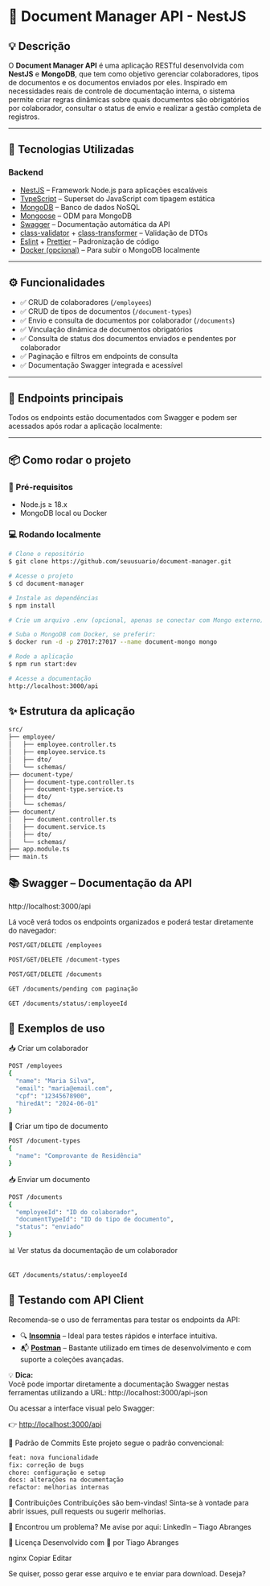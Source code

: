 # 📁 Document Manager API - NestJS

## 💡 Descrição

O **Document Manager API** é uma aplicação RESTful desenvolvida com **NestJS** e **MongoDB**, que tem como objetivo gerenciar colaboradores, tipos de documentos e os documentos enviados por eles. Inspirado em necessidades reais de controle de documentação interna, o sistema permite criar regras dinâmicas sobre quais documentos são obrigatórios por colaborador, consultar o status de envio e realizar a gestão completa de registros.

---

## 🚀 Tecnologias Utilizadas

### Backend

- [NestJS](https://nestjs.com/) – Framework Node.js para aplicações escaláveis
- [TypeScript](https://www.typescriptlang.org/) – Superset do JavaScript com tipagem estática
- [MongoDB](https://www.mongodb.com/) – Banco de dados NoSQL
- [Mongoose](https://mongoosejs.com/) – ODM para MongoDB
- [Swagger](https://swagger.io/) – Documentação automática da API
- [class-validator](https://github.com/typestack/class-validator) + [class-transformer](https://github.com/typestack/class-transformer) – Validação de DTOs
- [Eslint](https://eslint.org/) + [Prettier](https://prettier.io/) – Padronização de código
- [Docker (opcional)](https://www.docker.com/) – Para subir o MongoDB localmente

---

## ⚙️ Funcionalidades

- ✅ CRUD de colaboradores (`/employees`)
- ✅ CRUD de tipos de documentos (`/document-types`)
- ✅ Envio e consulta de documentos por colaborador (`/documents`)
- ✅ Vinculação dinâmica de documentos obrigatórios
- ✅ Consulta de status dos documentos enviados e pendentes por colaborador
- ✅ Paginação e filtros em endpoints de consulta
- ✅ Documentação Swagger integrada e acessível

---

## 🔐 Endpoints principais

Todos os endpoints estão documentados com Swagger e podem ser acessados após rodar a aplicação localmente:



---

## 📦 Como rodar o projeto

### 🔧 Pré-requisitos

- Node.js ≥ 18.x
- MongoDB local ou Docker

### 💻 Rodando localmente

```bash
# Clone o repositório
$ git clone https://github.com/seuusuario/document-manager.git

# Acesse o projeto
$ cd document-manager

# Instale as dependências
$ npm install

# Crie um arquivo .env (opcional, apenas se conectar com Mongo externo)

# Suba o MongoDB com Docker, se preferir:
$ docker run -d -p 27017:27017 --name document-mongo mongo

# Rode a aplicação
$ npm run start:dev

# Acesse a documentação
http://localhost:3000/api

```

## ✨ Estrutura da aplicação


```bash
src/
├── employee/
│   ├── employee.controller.ts
│   ├── employee.service.ts
│   ├── dto/
│   └── schemas/
├── document-type/
│   ├── document-type.controller.ts
│   ├── document-type.service.ts
│   ├── dto/
│   └── schemas/
├── document/
│   ├── document.controller.ts
│   ├── document.service.ts
│   ├── dto/
│   └── schemas/
├── app.module.ts
├── main.ts

```
## 📚 Swagger – Documentação da API
http://localhost:3000/api

Lá você verá todos os endpoints organizados e poderá testar diretamente do navegador:

```bash
POST/GET/DELETE /employees

POST/GET/DELETE /document-types

POST/GET/DELETE /documents

GET /documents/pending com paginação

GET /documents/status/:employeeId
```
## 📄 Exemplos de uso


📥 Criar um colaborador

```bash
POST /employees
{
  "name": "Maria Silva",
  "email": "maria@email.com",
  "cpf": "12345678900",
  "hiredAt": "2024-06-01"
}

```

📄 Criar um tipo de documento

```bash
POST /document-types
{
  "name": "Comprovante de Residência"
}

```


📥 Enviar um documento


```bash
POST /documents
{
  "employeeId": "ID do colaborador",
  "documentTypeId": "ID do tipo de documento",
  "status": "enviado"
}


```


📊 Ver status da documentação de um colaborador

```bash

GET /documents/status/:employeeId

```
## 🧪 Testando com API Client

Recomenda-se o uso de ferramentas para testar os endpoints da API:

- 🔍 [**Insomnia**](https://insomnia.rest/) – Ideal para testes rápidos e interface intuitiva.
- 📬 [**Postman**](https://www.postman.com/) – Bastante utilizado em times de desenvolvimento e com suporte a coleções avançadas.

💡 **Dica:**  
Você pode importar diretamente a documentação Swagger nestas ferramentas utilizando a URL: http://localhost:3000/api-json

Ou acessar a interface visual pelo Swagger:

👉 [http://localhost:3000/api](http://localhost:3000/api)

🧼 Padrão de Commits
Este projeto segue o padrão convencional:


```bash
feat: nova funcionalidade
fix: correção de bugs
chore: configuração e setup
docs: alterações na documentação
refactor: melhorias internas
```

🤝 Contribuições
Contribuições são bem-vindas! Sinta-se à vontade para abrir issues, pull requests ou sugerir melhorias.

🐛 Encontrou um problema?
Me avise por aqui:
LinkedIn – Tiago Abranges

📝 Licença
Desenvolvido com 💙 por Tiago Abranges

nginx
Copiar
Editar

Se quiser, posso gerar esse arquivo e te enviar para download. Deseja?
